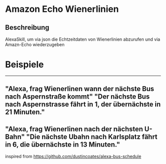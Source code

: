 # Amazon Echo Wienerlinien

## Beschreibung

AlexaSkill, um via json die Echtzeitdaten von Wienerlinien abzurufen und via Amazn-Echo wiederzugeben

# Beispiele

---
"Alexa, frag Wienerlinen wann der nächste Bus nach Aspernstraße kommt"
"Der nächste Bus nach Aspernstrasse fährt in 1, der übernächste in 21 Minuten."
---
"Alexa, frag Wienerlinen nach der nächsten U-Bahn"
"Die nächste Ubahn nach Karlsplatz fährt in 6, die übernächste in 13 Minuten."
---

inspired from https://github.com/dustincoates/alexa-bus-schedule
